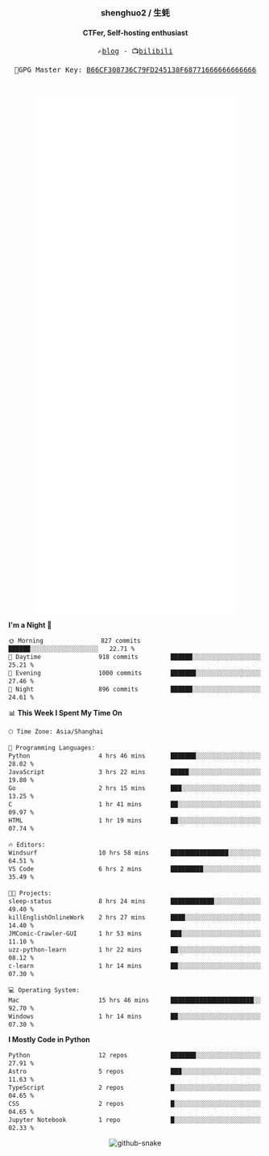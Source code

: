 <h3 align="center"> shenghuo2 / 生蚝 </h3>
<h4 align="center" >CTFer, Self-hosting enthusiast</h3>


<p align="center">
  <samp>
    ✍️<a href="https://blog.shenghuo2.top/">blog</a> -
    📺<a href="https://space.bilibili.com/85894935">bilibili</a>
  </samp>
</p>
<p align="center">
  <samp>
     🔐GPG Master Key: <a align="center" href="https://github.com/shenghuo2.gpg">B66CF308736C79FD245138F68771666666666666</a>
  </samp>
</p>
<br>
<p align="center">
  <a href="https://github.com/shenghuo2">
    <img width="400" align="top" src="https://github.com/shenghuo2/shenghuo2/blob/main/metrics.left.svg" />
  </a>
  <a href="https://github.com/shenghuo2">
    <img width="400" align="top" src="https://github.com/shenghuo2/shenghuo2/blob/main/metrics.right.svg" />
  </a>
</p>


<!--START_SECTION:waka-->
**I'm a Night 🦉** 

```text
🌞 Morning                827 commits         ██████░░░░░░░░░░░░░░░░░░░   22.71 % 
🌆 Daytime                918 commits         ██████░░░░░░░░░░░░░░░░░░░   25.21 % 
🌃 Evening                1000 commits        ███████░░░░░░░░░░░░░░░░░░   27.46 % 
🌙 Night                  896 commits         ██████░░░░░░░░░░░░░░░░░░░   24.61 % 
```


📊 **This Week I Spent My Time On** 

```text
🕑︎ Time Zone: Asia/Shanghai

💬 Programming Languages: 
Python                   4 hrs 46 mins       ███████░░░░░░░░░░░░░░░░░░   28.02 % 
JavaScript               3 hrs 22 mins       █████░░░░░░░░░░░░░░░░░░░░   19.80 % 
Go                       2 hrs 15 mins       ███░░░░░░░░░░░░░░░░░░░░░░   13.25 % 
C                        1 hr 41 mins        ██░░░░░░░░░░░░░░░░░░░░░░░   09.97 % 
HTML                     1 hr 19 mins        ██░░░░░░░░░░░░░░░░░░░░░░░   07.74 % 

🔥 Editors: 
Windsurf                 10 hrs 58 mins      ████████████████░░░░░░░░░   64.51 % 
VS Code                  6 hrs 2 mins        █████████░░░░░░░░░░░░░░░░   35.49 % 

🐱‍💻 Projects: 
sleep-status             8 hrs 24 mins       ████████████░░░░░░░░░░░░░   49.40 % 
killEnglishOnlineWork    2 hrs 27 mins       ████░░░░░░░░░░░░░░░░░░░░░   14.40 % 
JMComic-Crawler-GUI      1 hr 53 mins        ███░░░░░░░░░░░░░░░░░░░░░░   11.10 % 
uzz-python-learn         1 hr 22 mins        ██░░░░░░░░░░░░░░░░░░░░░░░   08.12 % 
c-learn                  1 hr 14 mins        ██░░░░░░░░░░░░░░░░░░░░░░░   07.30 % 

💻 Operating System: 
Mac                      15 hrs 46 mins      ███████████████████████░░   92.70 % 
Windows                  1 hr 14 mins        ██░░░░░░░░░░░░░░░░░░░░░░░   07.30 % 
```

**I Mostly Code in Python** 

```text
Python                   12 repos            ███████░░░░░░░░░░░░░░░░░░   27.91 % 
Astro                    5 repos             ███░░░░░░░░░░░░░░░░░░░░░░   11.63 % 
TypeScript               2 repos             █░░░░░░░░░░░░░░░░░░░░░░░░   04.65 % 
CSS                      2 repos             █░░░░░░░░░░░░░░░░░░░░░░░░   04.65 % 
Jupyter Notebook         1 repo              █░░░░░░░░░░░░░░░░░░░░░░░░   02.33 % 
```




<!--END_SECTION:waka-->


<div align="center">
  <picture>
    <source media="(prefers-color-scheme: dark)" srcset="https://gist.githubusercontent.com/shenghuo2/bfce20b14ab0484cef03bae6e60e0b3a/raw/github-snake-dark.svg" />
    <source media="(prefers-color-scheme: light)" srcset="https://gist.githubusercontent.com/shenghuo2/bfce20b14ab0484cef03bae6e60e0b3a/raw/github-snake.svg" />
    <img alt="github-snake" src="https://gist.githubusercontent.com/shenghuo2/bfce20b14ab0484cef03bae6e60e0b3a/raw/github-snake.svg" />
  </picture>
</div>

<!--
**shenghuo2/shenghuo2** is a ✨ _special_ ✨ repository because its `README.md` (this file) appears on your GitHub profile.

Here are some ideas to get you started:

- 🔭 I’m currently working on ...
- 🌱 I’m currently learning ...
- 👯 I’m looking to collaborate on ...
- 🤔 I’m looking for help with ...
- 💬 Ask me about ...
- 📫 How to reach me: ...
- 😄 Pronouns: ...
- ⚡ Fun fact: ...
-->
